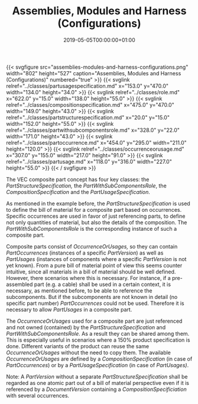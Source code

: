 ﻿---
title: Assemblies, Modules and Harness (Configurations)
toc: false
type: specs
date: "2019-05-05T00:00:00+01:00"
draft: false
menu:
  vec120:
    identifier: composite-part-descriptions/assemblies-modules-and-harness-configurations    
    parent: composite-part-descriptions
    weight: 1007002 

# Prev/next pager order (if `docs_section_pager` enabled in `params.toml`)
weight: 1007002
---
{{< svgfigure src="assemblies-modules-and-harness-configurations.png" width="802" height="527" caption="Assemblies, Modules and Harness (Configurations)" numbered="true" >}}
  {{< svglink relref="../classes/partusagespecification.md" x="153.0" y="470.0" width="134.0" height="34.0" >}}
  {{< svglink relref="../classes/role.md" x="622.0" y="15.0" width="138.0" height="55.0" >}}
  {{< svglink relref="../classes/compositionspecification.md" x="475.0" y="470.0" width="149.0" height="43.0" >}}
  {{< svglink relref="../classes/partstructurespecification.md" x="20.0" y="15.0" width="152.0" height="55.0" >}}
  {{< svglink relref="../classes/partwithsubcomponentsrole.md" x="328.0" y="22.0" width="171.0" height="43.0" >}}
  {{< svglink relref="../classes/partoccurrence.md" x="454.0" y="295.0" width="211.0" height="120.0" >}}
  {{< svglink relref="../classes/occurrenceorusage.md" x="307.0" y="155.0" width="217.0" height="91.0" >}}
  {{< svglink relref="../classes/partusage.md" x="118.0" y="316.0" width="227.0" height="55.0" >}}
{{< / svgfigure >}}
<html>   <head>     </head>   <body>     <p> The VEC composite part concept has four key classes: the <i>PartStructureSpecification, </i>the <i>PartWithSubComponentsRole</i>, the <i>CompositionSpecification </i>and the <i>PartUsageSpecification</i>.      </p>      <p> As mentioned in the example before, the <i>PartStructureSpecification </i>is used to define the bill of material for a composite part based on occurrences. Specific occurrences are used in favor of just referencing parts, to define not only quantities of material, but also the details of the composition. The <i>PartWithSubComponentsRole </i>is the corresponding instance of such a composite part.      </p>      <p> Composite parts consist of <i>OccurrenceOrUsages, </i>so they can contain <i>PartOccurrences</i> (instances of a specific <i>PartVersion</i>)<i> </i>as well as<i> PartUsages</i> (instances of components where a specific <i>PartVersion</i> is not yet known). From a pure bill of material point of view this seems counter intuitive, since all materials in a bill of material should be well defined. However, there scenarios where this is necessary. For instance, if a pre-assembled part (e.g. a cable) shall be used in a certain context, it is necessary, as mentioned before, to be able to reference the subcomponents. But if the subcomponents are not known in detail (no specific part number) <i>PartOccurrences </i>could not be used. Therefore it is necessary to allow <i>PartUsages</i> in a composite part.      </p>      <p> The <i>OccurrenceOrUsages</i> used for a composite part are just referenced and not owned (contained) by the <i>PartStructureSpecification </i>and <i>PartWithSubComponentsRole</i>. As a result they can be shared among them. This is especially useful in scenarios where a 150% product specification is done. Different variants of the product can reuse the same <i>OccurrenceOrUsages</i> without the need to copy them. The available <i>OccurrenceOrUsages</i> are defined by a <i>CompositionSpecification </i>(in case of <i>PartOccurrences</i>) or by a <i>PartUsageSpecification </i>(in case of <i>PartUsages)</i>.      </p>      <p> Note: A <i>PartVersion</i> without a separate <i>PartStructureSpecification</i> shall be regarded as one atomic part out of a bill of material perspective even if it is referenced by a <i>DocumentVersion</i> containing a<i> CompositionSpecificiation</i> with several occurrences.      </p>      <p> &#160;      </p>  </body> </html>

